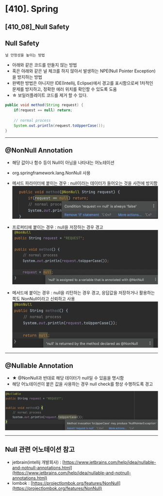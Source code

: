# [410]. Spring
## [410_08]_Null Safety

## Null Safety
    널 안정성을 높이는 방법

- 아래와 같은 코드를 만들지 않는 방법
- 혹은 아래와 같은 널 체크를 하지 않아서 발생하는 NPE(Null Pointer Exception)을 방지하는 방법
- 완벽한 방법은 아니지만 IDE(Intellij, Eclipse)에서 경고를 표시함으로써 1차적인 문제를 방지하고, 정확한 에러 위치를 확인할 수 있도록 도움
- ☆ 보일러플레이트 코드를 제거 할 수 있다.

```java
public void method(String request) {
	if(request == null) return;

	// normal process
	System.out.println(request.toUpperCase());
}
```

---

## @NonNull Annotation

- 해당 값이나 함수 등이 Null이 아님을 나타내는 어노테이션
- org.springframework.lang.NonNull 사용

- 메서드 파라미터에 붙이는 경우 : null이라는 데이터가 들어오는 것을 사전에 방지함
![img_6.png](img_6.png)
- 프로퍼티에 붙이는 경우 : null을 저장하는 경우 경고
![img_7.png](img_7.png)
- 메서드에 붙이는 경우 : null을 리턴하는 경우 경고, 응답값을 저장하거나 활용하는 쪽도 NonNull이라고 신뢰하고 사용
![img_8.png](img_8.png)

---

## @Nullable Annotation

- ★ @NonNull과 반대로 해당 데이터가 null일 수 있음을 명시함
- 해당 어노테이션이 붙은 값을 사용하는 경우 null check를 항상 수행하도록 경고

![img_9.png](img_9.png)

---

## Null 관련 어노테이션 참고

- jetbrain(intellij 개발회사) : [https://www.jetbrains.com/help/idea/nullable-and-notnull-annotations.html](https://www.jetbrains.com/help/idea/nullable-and-notnull-annotations.html)
- lombok : [https://projectlombok.org/features/NonNull](https://projectlombok.org/features/NonNull)